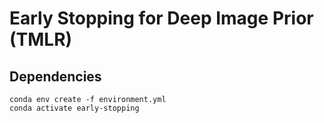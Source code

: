 # Early Stopping for Deep Image Prior (TMLR)


## Dependencies

```
conda env create -f environment.yml
conda activate early-stopping
```

